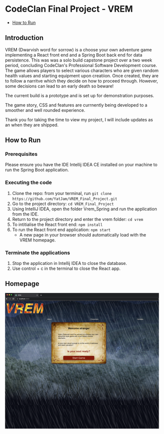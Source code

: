 # CodeClan Final Project - VREM

* [How to Run](#howtorun)


## Introduction

VREM (Dwarvish word for sorrow) is a choose your own adventure game implementing a React front end and a Spring Boot back end for data persistence. This was was a solo build capstone project over a two week period, concluding CodeClan's Professional Software Development course.  The game allows players to select various characters who are given random health values and starting equipment upon creatiion. Once created, they are to follow a narritve which they decide on how to proceed through. However, some decisions can lead to an early death so beware!

The current build is a prototype and is set up for demonstration purposes. 

The game story, CSS and features are currnently being developed to a smoother and well rounded experience.

Thank you for taking the time to view my project, I will include updates as an when they are shipped.

## How to Run
### Prerequisites
Please ensure you have the IDE Intellij IDEA CE installed on your machine to run the Spring Boot application.

### Executing the code
1. Clone the repo: from your terminal, run `git clone https://github.com/YatJam/VREM_Final_Project.git`
1. Go to the project directory: `cd VREM_Final_Project`
1. Using IntelliJ IDEA, open the folder Vrem_Spring and run the application from the IDE.
1. Return to the project directory and enter the vrem folder: `cd vrem`
1. To intitialise the React front end: `npm install`
1. To run the React front end application: `npm start`
    - A new page in your browser should automatically load with the VREM homepage.

### Terminate the applications
1. Stop the application in Intellij IDEA to close the database.
1. Use control + c in the terminal to close the React app.

## Homepage
![alt text](image/homepage_vrem.png)


